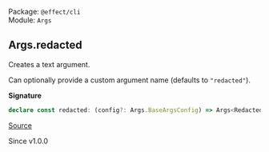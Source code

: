 Package: `@effect/cli`<br />
Module: `Args`<br />

## Args.redacted

Creates a text argument.

Can optionally provide a custom argument name (defaults to `"redacted"`).

**Signature**

```ts
declare const redacted: (config?: Args.BaseArgsConfig) => Args<Redacted>
```

[Source](https://github.com/Effect-TS/effect/tree/main/packages/cli/src/Args.ts#L388)

Since v1.0.0